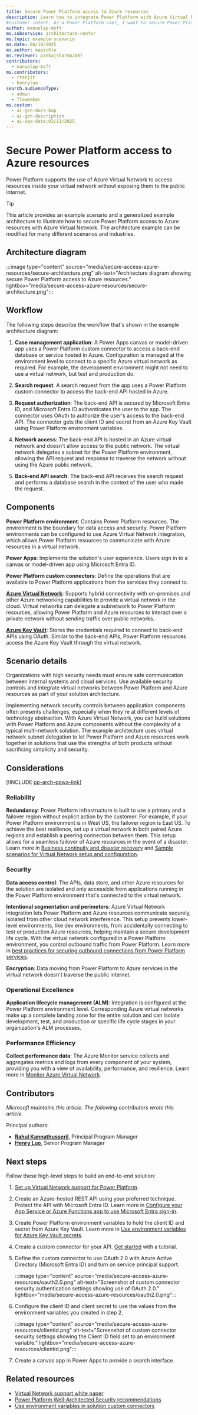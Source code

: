 ```yaml
---
title: Secure Power Platform access to Azure resources
description: Learn how to integrate Power Platform with Azure Virtual Network to protect your Azure resources from exposure to the public internet.
#customer intent: As a Power Platform user, I want to secure Power Platform access to Azure resources so that I can integrate without exposing resources to the public internet.
author: manuelap-msft
ms.subservice: architecture-center
ms.topic: example-scenario
ms.date: 04/10/2025
ms.author: mapichle
ms.reviewer: pankajsharma2087
contributors:
  - manuelap-msft
ms.contributors:
  - rranjit
  - henryluo
search.audienceType:
  - admin
  - flowmaker
ms.custom:
  - ai-gen-docs-bap
  - ai-gen-description
  - ai-seo-date:03/11/2025
---
```


# Secure Power Platform access to Azure resources

Power Platform supports the use of Azure Virtual Network to access resources inside your virtual network without exposing them to the public internet. 

> [!TIP]
> This article provides an example scenario and a generalized example architecture to illustrate how to secure Power Platform access to Azure resources with Azure Virtual Network. The architecture example can be modified for many different scenarios and industries.

## Architecture diagram

:::image type="content" source="media/secure-access-azure-resources/secure-architecture.png" alt-text="Architecture diagram showing secure Power Platform access to Azure resources." lightbox="media/secure-access-azure-resources/secure-architecture.png":::

## Workflow

The following steps describe the workflow that's shown in the example architecture diagram:

1. **Case management application**: A Power Apps canvas or model-driven app uses a Power Platform custom connector to access a back-end database or service hosted in Azure. Configuration is managed at the environment level to connect to a specific Azure virtual network as required. For example, the development environment might not need to use a virtual network, but test and production do.

1. **Search request**: A search request from the app uses a Power Platform custom connector to access the back-end API hosted in Azure.

1. **Request authorization**: The back-end API is secured by Microsoft Entra ID, and Microsoft Entra ID authenticates the user to the app. The connector uses OAuth to authorize the user's access to the back-end API. The connector gets the client ID and secret from an Azure Key Vault using Power Platform environment variables.

1. **Network access**: The back-end API is hosted in an Azure virtual network and doesn't allow access to the public network. The virtual network delegates a subnet for the Power Platform environment, allowing the API request and response to traverse the network without using the Azure public network.

1. **Back-end API search**: The back-end API receives the search request and performs a database search in the context of the user who made the request.

## Components

**Power Platform environment**: Contains Power Platform resources. The environment is the boundary for data access and security. Power Platform environments can be configured to use Azure Virtual Network integration, which allows Power Platform resources to communicate with Azure resources in a virtual network.

**Power Apps**: Implements the solution's user experience. Users sign in to a canvas or model-driven app using Microsoft Entra ID.

**Power Platform custom connectors**: Define the operations that are available to Power Platform applications from the services they connect to.

[**Azure Virtual Network**](/azure/virtual-network/virtual-networks-overview): Supports hybrid connectivity with on-premises and other Azure networking capabilities to provide a virtual network in the cloud. Virtual networks can delegate a subnetwork to Power Platform resources, allowing Power Platform and Azure resources to interact over a private network without sending traffic over public networks.

[**Azure Key Vault**](/azure/key-vault/general/basic-concepts): Stores the credentials required to connect to back-end APIs using OAuth. Similar to the back-end APIs, Power Platform resources access the Azure Key Vault through the virtual network.

## Scenario details

Organizations with high security needs must ensure safe communication between internal systems and cloud services. Use available security controls and integrate virtual networks between Power Platform and Azure resources as part of your solution architecture.

Implementing network security controls between application components often presents challenges, especially when they're at different levels of technology abstraction. With Azure Virtual Network, you can build solutions with Power Platform and Azure components without the complexity of a typical multi-network solution. The example architecture uses virtual network subnet delegation to let Power Platform and Azure resources work together in solutions that use the strengths of both products without sacrificing simplicity and security.

## Considerations

[!INCLUDE [pp-arch-ppwa-link](../../includes/pp-arch-ppwa-link.md)]

### Reliability

**Redundancy**: Power Platform infrastructure is built to use a primary and a failover region without explicit action by the customer. For example, if your Power Platform environment is in West US, the failover region is East US. To achieve the best resilience, set up a virtual network in both paired Azure regions and establish a peering connection between them. This setup allows for a seamless failover of Azure resources in the event of a disaster. Learn more in [Business continuity and disaster recovery](/power-platform/admin/business-continuity-disaster-recovery) and [Sample scenarios for Virtual Network setup and configuration](/power-platform/admin/virtual-network-support-whitepaper#sample-scenarios-for-virtual-network-setup-and-configuration).

### Security

**Data access control**: The APIs, data store, and other Azure resources for the solution are isolated and only accessible from applications running in the Power Platform environment that's connected to the virtual network.

**Intentional segmentation and perimeters**: Azure Virtual Network integration lets Power Platform and Azure resources communicate securely, isolated from other cloud network interference. This setup prevents lower-level environments, like dev environments, from accidentally connecting to test or production Azure resources, helping maintain a secure development life cycle. With the virtual network configured in a Power Platform environment, you control outbound traffic from Power Platform. Learn more in [best practices for securing outbound connections from Power Platform services](/power-platform/admin/virtual-network-support-whitepaper#best-practices-for-securing-outbound-connections-from-power-platform-services).

**Encryption**: Data moving from Power Platform to Azure services in the virtual network doesn't traverse the public internet.

### Operational Excellence

**Application lifecycle management (ALM)**: Integration is configured at the Power Platform environment level. Corresponding Azure virtual networks make up a complete landing zone for the entire solution and can isolate development, test, and production or specific life cycle stages in your organization's ALM processes.

### Performance Efficiency

**Collect performance data**: The Azure Monitor service collects and aggregates metrics and logs from every component of your system, providing you with a view of availability, performance, and resilience. Learn more in [Monitor Azure Virtual Network](/azure/virtual-network/monitor-virtual-network).

## Contributors

_Microsoft maintains this article. The following contributors wrote this article._

Principal authors:

- **[Rahul Kannathusseril](https://www.linkedin.com/in/lowcodeprodev/)**, Principal Program Manager
- **[Henry Luo](https://www.linkedin.com/in/henryluopp/)**, Senior Program Manager

## Next steps

Follow these high-level steps to build an end-to-end solution:

1. [Set up Virtual Network support for Power Platform](/power-platform/admin/vnet-support-setup-configure).

1. Create an Azure-hosted REST API using your preferred technique. Protect the API with Microsoft Entra ID. Learn more in [Configure your App Service or Azure Functions app to use Microsoft Entra sign-in](/azure/app-service/configure-authentication-provider-aad?tabs=workforce-configuration).

1. Create Power Platform environment variables to hold the client ID and secret from Azure Key Vault. Learn more in [Use environment variables for Azure Key Vault secrets](/power-apps/maker/data-platform/environmentvariables-azure-key-vault-secrets).

1. Create a custom connector for your API. [Get started](/connectors/custom-connectors/learn-with-a-tutorial) with a tutorial.

1. Define the custom connector to use OAuth 2.0 with Azure Active Directory (Microsoft Entra ID) and turn on service principal support.

    :::image type="content" source="media/secure-access-azure-resources/oauth2.0.png" alt-text="Screenshot of custom connector security authentication settings showing use of OAuth 2.0." lightbox="media/secure-access-azure-resources/oauth2.0.png":::

1. Configure the client ID and client secret to use the values from the environment variables you created in step 2.

    :::image type="content" source="media/secure-access-azure-resources/clientid.png" alt-text="Screenshot of custom connector security settings showing the Client ID field set to an environment variable." lightbox="media/secure-access-azure-resources/clientid.png":::

1. Create a canvas app in Power Apps to provide a search interface.

## Related resources

- [Virtual Network support white paper](/power-platform/admin/virtual-network-support-whitepaper)
- [Power Platform Well-Architected Security recommendations](/power-platform/well-architected/security)
- [Use environment variables in solution custom connectors](/connectors/custom-connectors/environment-variables)
